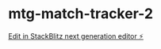 # mtg-match-tracker-2

[Edit in StackBlitz next generation editor ⚡️](https://stackblitz.com/~/github.com/shanelonergan/mtg-match-tracker-2)